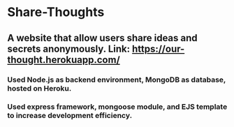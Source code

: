 # Share-Thoughts
## A website that allow users share ideas and secrets anonymously. Link: https://our-thought.herokuapp.com/

### Used Node.js as backend environment, MongoDB as database, hosted on Heroku.
### Used express framework, mongoose module, and EJS template to increase development efficiency.
